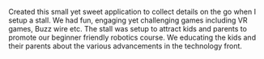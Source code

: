 Created this small yet sweet application to collect details on the go when I setup a stall. 
We had fun, engaging yet challenging games including VR games, Buzz wire etc. 
The stall was setup to attract kids and parents to promote our beginner friendly robotics course. We educating the kids and their parents about the various advancements in the technology front.
